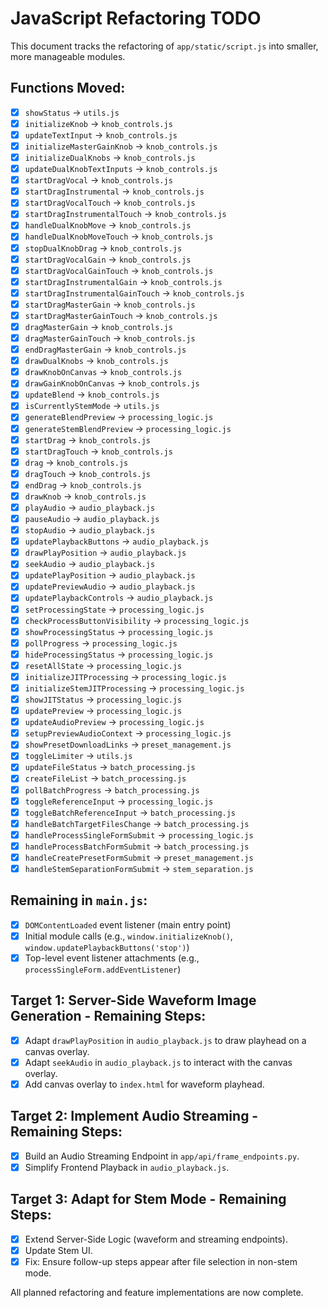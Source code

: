 # JavaScript Refactoring TODO

This document tracks the refactoring of `app/static/script.js` into smaller, more manageable modules.

## Functions Moved:

- [x] `showStatus` -> `utils.js`
- [x] `initializeKnob` -> `knob_controls.js`
- [x] `updateTextInput` -> `knob_controls.js`
- [x] `initializeMasterGainKnob` -> `knob_controls.js`
- [x] `initializeDualKnobs` -> `knob_controls.js`
- [x] `updateDualKnobTextInputs` -> `knob_controls.js`
- [x] `startDragVocal` -> `knob_controls.js`
- [x] `startDragInstrumental` -> `knob_controls.js`
- [x] `startDragVocalTouch` -> `knob_controls.js`
- [x] `startDragInstrumentalTouch` -> `knob_controls.js`
- [x] `handleDualKnobMove` -> `knob_controls.js`
- [x] `handleDualKnobMoveTouch` -> `knob_controls.js`
- [x] `stopDualKnobDrag` -> `knob_controls.js`
- [x] `startDragVocalGain` -> `knob_controls.js`
- [x] `startDragVocalGainTouch` -> `knob_controls.js`
- [x] `startDragInstrumentalGain` -> `knob_controls.js`
- [x] `startDragInstrumentalGainTouch` -> `knob_controls.js`
- [x] `startDragMasterGain` -> `knob_controls.js`
- [x] `startDragMasterGainTouch` -> `knob_controls.js`
- [x] `dragMasterGain` -> `knob_controls.js`
- [x] `dragMasterGainTouch` -> `knob_controls.js`
- [x] `endDragMasterGain` -> `knob_controls.js`
- [x] `drawDualKnobs` -> `knob_controls.js`
- [x] `drawKnobOnCanvas` -> `knob_controls.js`
- [x] `drawGainKnobOnCanvas` -> `knob_controls.js`
- [x] `updateBlend` -> `knob_controls.js`
- [x] `isCurrentlyStemMode` -> `utils.js`
- [x] `generateBlendPreview` -> `processing_logic.js`
- [x] `generateStemBlendPreview` -> `processing_logic.js`
- [x] `startDrag` -> `knob_controls.js`
- [x] `startDragTouch` -> `knob_controls.js`
- [x] `drag` -> `knob_controls.js`
- [x] `dragTouch` -> `knob_controls.js`
- [x] `endDrag` -> `knob_controls.js`
- [x] `drawKnob` -> `knob_controls.js`
- [x] `playAudio` -> `audio_playback.js`
- [x] `pauseAudio` -> `audio_playback.js`
- [x] `stopAudio` -> `audio_playback.js`
- [x] `updatePlaybackButtons` -> `audio_playback.js`
- [x] `drawPlayPosition` -> `audio_playback.js`
- [x] `seekAudio` -> `audio_playback.js`
- [x] `updatePlayPosition` -> `audio_playback.js`
- [x] `updatePreviewAudio` -> `audio_playback.js`
- [x] `updatePlaybackControls` -> `audio_playback.js`
- [x] `setProcessingState` -> `processing_logic.js`
- [x] `checkProcessButtonVisibility` -> `processing_logic.js`
- [x] `showProcessingStatus` -> `processing_logic.js`
- [x] `pollProgress` -> `processing_logic.js`
- [x] `hideProcessingStatus` -> `processing_logic.js`
- [x] `resetAllState` -> `processing_logic.js`
- [x] `initializeJITProcessing` -> `processing_logic.js`
- [x] `initializeStemJITProcessing` -> `processing_logic.js`
- [x] `showJITStatus` -> `processing_logic.js`
- [x] `updatePreview` -> `processing_logic.js`
- [x] `updateAudioPreview` -> `processing_logic.js`
- [x] `setupPreviewAudioContext` -> `processing_logic.js`
- [x] `showPresetDownloadLinks` -> `preset_management.js`
- [x] `toggleLimiter` -> `utils.js`
- [x] `updateFileStatus` -> `batch_processing.js`
- [x] `createFileList` -> `batch_processing.js`
- [x] `pollBatchProgress` -> `batch_processing.js`
- [x] `toggleReferenceInput` -> `processing_logic.js`
- [x] `toggleBatchReferenceInput` -> `batch_processing.js`
- [x] `handleBatchTargetFilesChange` -> `batch_processing.js`
- [x] `handleProcessSingleFormSubmit` -> `processing_logic.js`
- [x] `handleProcessBatchFormSubmit` -> `batch_processing.js`
- [x] `handleCreatePresetFormSubmit` -> `preset_management.js`
- [x] `handleStemSeparationFormSubmit` -> `stem_separation.js`

## Remaining in `main.js`:

- [x] `DOMContentLoaded` event listener (main entry point)
- [x] Initial module calls (e.g., `window.initializeKnob()`, `window.updatePlaybackButtons('stop')`)
- [x] Top-level event listener attachments (e.g., `processSingleForm.addEventListener`)

## Target 1: Server-Side Waveform Image Generation - Remaining Steps:

- [x] Adapt `drawPlayPosition` in `audio_playback.js` to draw playhead on a canvas overlay.
- [x] Adapt `seekAudio` in `audio_playback.js` to interact with the canvas overlay.
- [x] Add canvas overlay to `index.html` for waveform playhead.

## Target 2: Implement Audio Streaming - Remaining Steps:

- [x] Build an Audio Streaming Endpoint in `app/api/frame_endpoints.py`.
- [x] Simplify Frontend Playback in `audio_playback.js`.

## Target 3: Adapt for Stem Mode - Remaining Steps:

- [x] Extend Server-Side Logic (waveform and streaming endpoints).
- [x] Update Stem UI.
- [x] Fix: Ensure follow-up steps appear after file selection in non-stem mode.

All planned refactoring and feature implementations are now complete.
